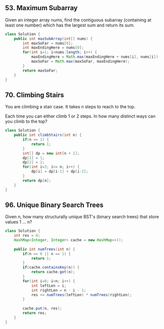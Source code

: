 ## 53. Maximum Subarray
Given an integer array nums, find the contiguous subarray (containing at least one number) which has the largest sum and return its sum.
```java
class Solution {
    public int maxSubArray(int[] nums) {
        int maxSoFar = nums[0];
        int maxEndingHere = nums[0];
        for(int i=1; i<nums.length; i++) {
            maxEndingHere = Math.max(maxEndingHere + nums[i], nums[i]);
            maxSoFar = Math.max(maxSoFar, maxEndingHere);
        }
        return maxSoFar;
    }
}
```

## 70. Climbing Stairs
You are climbing a stair case. It takes n steps to reach to the top.

Each time you can either climb 1 or 2 steps. In how many distinct ways can you climb to the top?
```java
class Solution {
    public int climbStairs(int n) {
        if(n == 1) {
            return 1;
        }
        int[] dp = new int[n + 1];
        dp[1] = 1;
        dp[2] = 2;
        for(int i=3; i<= n; i++) {
            dp[i] = dp[i-1] + dp[i-2];
        }
        return dp[n];
    }
}
```

## 96. Unique Binary Search Trees
Given n, how many structurally unique BST's (binary search trees) that store values 1 ... n?
```java
class Solution {
    int res = 0;
    HashMap<Integer, Integer> cache = new HashMap<>();
    
    public int numTrees(int n) {
        if(n == 0 || n == 1) {
            return 1;
        }
        if(cache.containsKey(n)) {
            return cache.get(n);
        }
        for(int i=0; i<n; i++) {
            int leftLen = i;
            int rightLen = n - i - 1;
            res += numTrees(leftLen) * numTrees(rightLen);
        }
        
        cache.put(n, res);
        return res;
    }
}
```